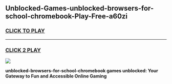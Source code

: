 
## Unblocked-Games-unblocked-browsers-for-school-chromebook-Play-Free-a60zi
<h3>
<a href="https://premium76.site?title=unblocked-browsers-for-school-chromebook&ref=18A1">CLICK TO PLAY</a></h3>
<hr>

<h3>
<a href="https://premium76.site?title=unblocked-browsers-for-school-chromebook&ref=18A1">CLICK 2 PLAY</a>
  
</h3>

<a href="https://premium76.site?title=unblocked-browsers-for-school-chromebook&ref=18A1"><img src="https://clearcache.store/games.png"></a>


**unblocked-browsers-for-school-chromebook games unblocked: Your Gateway to Fun and Accessible Online Gaming**
